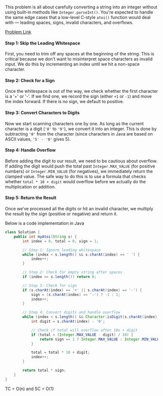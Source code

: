 This problem is all about carefully converting a string into an integer without using built-in methods like `Integer.parseInt()`. You're expected to handle the same edge cases that a low-level C-style `atoi()` function would deal with — leading spaces, signs, invalid characters, and overflows.

[Problem Link](https://leetcode.com/problems/string-to-integer-atoi)

#### Step 1: Skip the Leading Whitespace

First, you need to trim off any spaces at the beginning of the string. This is critical because we don't want to misinterpret space characters as invalid input. We do this by incrementing an index until we hit a non-space character.

#### Step 2: Check for a Sign

Once the whitespace is out of the way, we check whether the first character is a '+' or '-'. If we find one, we record the sign (either `+1` or `-1`) and move the index forward. If there is no sign, we default to positive.

#### Step 3: Convert Characters to Digits

Now we start scanning characters one by one. As long as the current character is a digit (`'0'` to `'9'`), we convert it into an integer. This is done by subtracting `'0'` from the character (since characters in Java are based on ASCII values, `'5' - '0'` gives 5).

#### Step 4: Handle Overflow

Before adding the digit to our result, we need to be cautious about overflow. If adding the digit would push the total past `Integer.MAX_VALUE` (for positive numbers) or `Integer.MIN_VALUE` (for negatives), we immediately return the clamped value. The safe way to do this is to use a formula that checks whether `total * 10 + digit` would overflow before we actually do the multiplication or addition.

#### Step 5: Return the Result

Once we’ve processed all the digits or hit an invalid character, we multiply the result by the sign (positive or negative) and return it.

Below is a code implementation in Java

```java
class Solution {
    public int myAtoi(String s) {
        int index = 0, total = 0, sign = 1;

        // Step 1: Ignore leading whitespace
        while (index < s.length() && s.charAt(index) == ' ') {
            index++;
        }

        // Step 2: Check for empty string after spaces
        if (index == s.length()) return 0;

        // Step 3: Check for sign
        if (s.charAt(index) == '+' || s.charAt(index) == '-') {
            sign = (s.charAt(index) == '-') ? -1 : 1;
            index++;
        }

        // Step 4: Convert digits and handle overflow
        while (index < s.length() && Character.isDigit(s.charAt(index))) {
            int digit = s.charAt(index) - '0';

            // Check if total will overflow after 10x + digit
            if (total > (Integer.MAX_VALUE - digit) / 10) {
                return sign == 1 ? Integer.MAX_VALUE : Integer.MIN_VALUE;
            }

            total = total * 10 + digit;
            index++;
        }

        return total * sign;
    }
}
```

TC = O(n) and SC = O(1)
